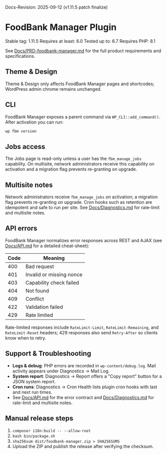 Docs-Revision: 2025-09-12 (v1.11.5 patch finalize)
# FoodBank Manager Plugin

Stable tag: 1.11.5
Requires at least: 6.0
Tested up to: 6.7
Requires PHP: 8.1

See [Docs/PRD-foodbank-manager.md](../Docs/PRD-foodbank-manager.md) for the full product requirements and specifications.

## Theme & Design

Theme & Design only affects FoodBank Manager pages and shortcodes; WordPress admin chrome remains unchanged.

## CLI

FoodBank Manager exposes a parent command via `WP_CLI::add_command()`. After
activation you can run:

```bash
wp fbm version
```

## Jobs access

The Jobs page is read-only unless a user has the `fbm_manage_jobs` capability.
On multisite, network administrators receive this capability on activation and a
migration flag prevents re-granting on upgrade.

## Multisite notes

Network administrators receive `fbm_manage_jobs` on activation; a migration flag prevents re-granting on upgrade. Cron hooks such as retention are idempotent and safe to run per site. See [Docs/Diagnostics.md](../Docs/Diagnostics.md) for rate-limit and multisite notes.

## API errors

FoodBank Manager normalizes error responses across REST and AJAX (see [Docs/API.md](../Docs/API.md) for a detailed cheat-sheet):

| Code | Meaning |
| ---- | ------- |
| 400 | Bad request |
| 401 | Invalid or missing nonce |
| 403 | Capability check failed |
| 404 | Not found |
| 409 | Conflict |
| 422 | Validation failed |
| 429 | Rate limited |

Rate-limited responses include `RateLimit-Limit`, `RateLimit-Remaining`, and `RateLimit-Reset` headers; 429 responses also send `Retry-After` so clients know when to retry.

## Support & Troubleshooting

- **Logs & debug**: PHP errors are recorded in `wp-content/debug.log`. Mail activity appears under Diagnostics → Mail Log.
- **System report**: Diagnostics → Report offers a "Copy report" button for a JSON system report.
- **Cron runs**: Diagnostics → Cron Health lists plugin cron hooks with last and next run times.
- See [Docs/API.md](../Docs/API.md) for the error contract and [Docs/Diagnostics.md](../Docs/Diagnostics.md) for rate-limit and multisite notes.

## Manual release steps

1. `composer i18n:build -- --allow-root`
2. `bash bin/package.sh`
3. `sha256sum dist/foodbank-manager.zip > SHA256SUMS`
4. Upload the ZIP and publish the release after verifying the checksum.
